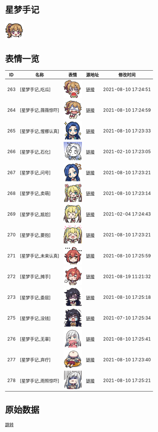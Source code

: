# 星梦手记

<img src="./cover.png" height="60" alt="cover" />

# 表情一览

|ID|名称|表情|源地址|修改时间|
|----|----|----|----|----|
|263|[星梦手记_吃瓜]|<img src="./pic/000263_%5B星梦手记_吃瓜%5D.png" height="60" alt="吃瓜"/>|[链接](http://i0.hdslb.com/bfs/emote/9227318a903c96e0e4a61f06ef208150ce470f66.png)|2021-08-10 17:24:51|
|264|[星梦手记_薇薇惊吓]|<img src="./pic/000264_%5B星梦手记_薇薇惊吓%5D.png" height="60" alt="薇薇惊吓"/>|[链接](http://i0.hdslb.com/bfs/emote/093634e9099f40f40886a83133de5a67ca148bce.png)|2021-08-10 17:24:59|
|265|[星梦手记_惺梛认真]|<img src="./pic/000265_%5B星梦手记_惺梛认真%5D.png" height="60" alt="惺梛认真"/>|[链接](http://i0.hdslb.com/bfs/emote/16fcbf1de40cb19d26a13552a3740150e45aa89f.png)|2021-08-10 17:23:33|
|266|[星梦手记_石化]|<img src="./pic/000266_%5B星梦手记_石化%5D.png" height="60" alt="石化"/>|[链接](http://i0.hdslb.com/bfs/emote/f6a6d33835a48e4141fb433bbd0215b1130cf681.png)|2021-02-10 17:23:05|
|267|[星梦手记_问号]|<img src="./pic/000267_%5B星梦手记_问号%5D.png" height="60" alt="问号"/>|[链接](http://i0.hdslb.com/bfs/emote/4ced3d8866f502487ec2e93b326f592f4c358fbf.png)|2021-08-10 17:23:21|
|268|[星梦手记_卖萌]|<img src="./pic/000268_%5B星梦手记_卖萌%5D.png" height="60" alt="卖萌"/>|[链接](http://i0.hdslb.com/bfs/emote/375e4296c26f65be888e86bea4af4f858642a7bb.png)|2021-08-10 17:23:14|
|269|[星梦手记_尴尬]|<img src="./pic/000269_%5B星梦手记_尴尬%5D.png" height="60" alt="尴尬"/>|[链接](http://i0.hdslb.com/bfs/emote/423347d687184c14d9ce8b47a8342fd8d23e99b9.png)|2021-02-04 17:24:43|
|270|[星梦手记_要抱]|<img src="./pic/000270_%5B星梦手记_要抱%5D.png" height="60" alt="要抱"/>|[链接](http://i0.hdslb.com/bfs/emote/c125f4fc66ac8587fe4dd264254aad5dc4b31bef.png)|2021-08-10 17:23:21|
|271|[星梦手记_未来认真]|<img src="./pic/000271_%5B星梦手记_未来认真%5D.png" height="60" alt="未来认真"/>|[链接](http://i0.hdslb.com/bfs/emote/330306ba001db1bd9f78bc99b8b6ec9341acbbcb.png)|2021-08-10 17:25:59|
|272|[星梦手记_摊手]|<img src="./pic/000272_%5B星梦手记_摊手%5D.png" height="60" alt="摊手"/>|[链接](http://i0.hdslb.com/bfs/emote/acd565a268f66fa27e0ccea409b3ff57c814b360.png)|2021-08-19 11:21:32|
|273|[星梦手记_委屈]|<img src="./pic/000273_%5B星梦手记_委屈%5D.png" height="60" alt="委屈"/>|[链接](http://i0.hdslb.com/bfs/emote/55f3974a6dded58365ef21e0a61d91725c3db431.png)|2021-08-10 17:25:18|
|275|[星梦手记_没钱]|<img src="./pic/000275_%5B星梦手记_没钱%5D.png" height="60" alt="没钱"/>|[链接](http://i0.hdslb.com/bfs/emote/e7d3feef58bf65441cbca1b8cd3c4b79cb923d15.png)|2021-07-10 17:25:34|
|276|[星梦手记_无辜]|<img src="./pic/000276_%5B星梦手记_无辜%5D.png" height="60" alt="无辜"/>|[链接](http://i0.hdslb.com/bfs/emote/0be73bd600367f162a2a14d48c11ad72b3527858.png)|2021-08-10 17:25:41|
|277|[星梦手记_弃疗]|<img src="./pic/000277_%5B星梦手记_弃疗%5D.png" height="60" alt="弃疗"/>|[链接](http://i0.hdslb.com/bfs/emote/fee923c0e57d1f1e3426b397edcfeac93d770b76.png)|2021-08-10 17:23:40|
|278|[星梦手记_雨照惊吓]|<img src="./pic/000278_%5B星梦手记_雨照惊吓%5D.png" height="60" alt="雨照惊吓"/>|[链接](http://i0.hdslb.com/bfs/emote/4b1316f5bfd5c1745f8c721d845a6917d663c715.png)|2021-08-10 17:25:21|

# 原始数据

[跳转](./raw.json)

